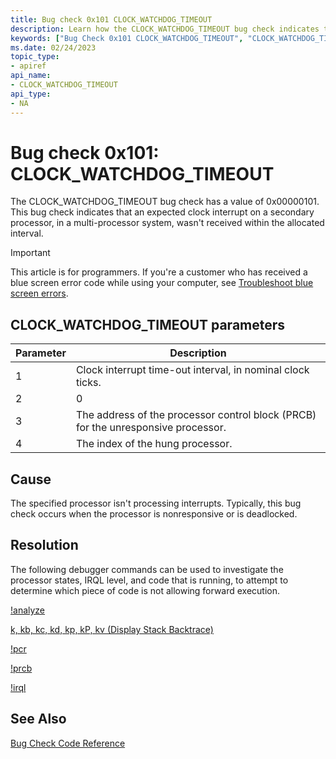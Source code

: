 ```yaml
---
title: Bug check 0x101 CLOCK_WATCHDOG_TIMEOUT
description: Learn how the CLOCK_WATCHDOG_TIMEOUT bug check indicates that an expected clock interrupt on a secondary processor isn't received within the allocated interval.
keywords: ["Bug Check 0x101 CLOCK_WATCHDOG_TIMEOUT", "CLOCK_WATCHDOG_TIMEOUT"]
ms.date: 02/24/2023
topic_type:
- apiref
api_name:
- CLOCK_WATCHDOG_TIMEOUT
api_type:
- NA
---
```


# Bug check 0x101: CLOCK_WATCHDOG_TIMEOUT

The CLOCK_WATCHDOG_TIMEOUT bug check has a value of 0x00000101. This bug check indicates that an expected clock interrupt on a secondary processor, in a multi-processor system, wasn't received within the allocated interval.

> [!IMPORTANT]
> This article is for programmers. If you're a customer who has received a blue screen error code while using your computer, see [Troubleshoot blue screen errors](https://www.windows.com/stopcode).

## CLOCK_WATCHDOG_TIMEOUT parameters

| Parameter | Description                                                                       |
|-----------|-----------------------------------------------------------------------------------|
| 1         | Clock interrupt time-out interval, in nominal clock ticks.                        |
| 2         | 0                                                                                 |
| 3         | The address of the processor control block (PRCB) for the unresponsive processor. |
| 4         | The index of the hung processor.                                                  |

## Cause

The specified processor isn't processing interrupts. Typically, this bug check occurs when the processor is nonresponsive or is deadlocked.


## Resolution

The following debugger commands can be used to investigate the processor states, IRQL level, and code that is running, to attempt to determine which piece of code is not allowing forward execution.

[!analyze](-analyze.md)

[k, kb, kc, kd, kp, kP, kv (Display Stack Backtrace)](k--kb--kc--kd--kp--kp--kv--display-stack-backtrace-.md)

[!pcr](-pcr.md)

[!prcb](-prcb.md)

[!irql](-irql.md)

## See Also

[Bug Check Code Reference](bug-check-code-reference2.md)
